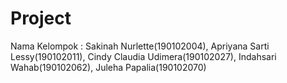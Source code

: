# Project
Nama Kelompok : Sakinah Nurlette(190102004), Apriyana Sarti Lessy(190102011), Cindy Claudia Udimera(190102027), Indahsari Wahab(190102062), Juleha Papalia(190102070)
